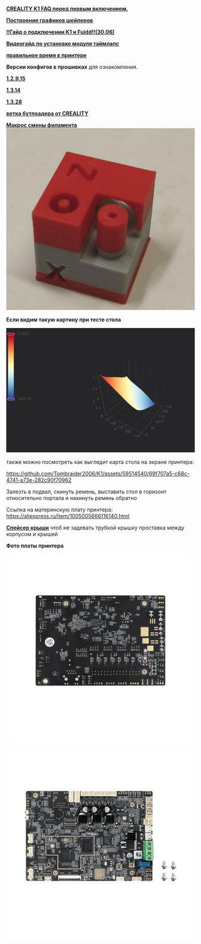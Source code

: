 [**CREALITY K1 FAQ перед первым включением.**](before_use.md)

[**Построение графиков шейперов**](shaper_craft.md)

[**‼️Гайд о подключении K1 и Fuidd‼️(30.06)**](mod_img.md)

[**Видеогайд по установке модуля таймлапс**](https://youtu.be/Bpfy8Osb2o0)


[**правильное время в принтере**](/date/readme.md)

**Версии конфигов в прошивках** для ознакомления.

[**1.2.9.15**](/version_config/1_2_9_15/)
    
[**1.3.14**](/version_config/1.3.14/)

[**1.3.28**](/version_config/1_3_28/)

[**ветка бутлоадера от CREALITY**](https://github.com/CrealityOfficial/K1_Series_Annex/releases/tag/V1.0.0)

[**Макрос смены филамента**](/filament/readme.md)
![](filament/1.jpg)

**Если видим такую картину при тесте стола**

![](table.jpg)


также можно посмотреть как выглядит карта стола на экране принтера:

https://github.com/Tombraider2006/K1/assets/59514540/69f707a5-c68c-4741-a73e-282c90f70962


Залезть в подвал, скинуть ремень, выставить стол в горизонт относительно портала и накинуть ремень обратно

Ссылка на материнскую плату принтера: https://aliexpress.ru/item/1005005666116140.html


[**Спейсер крыши**](extender.zip) чтоб не задевать трубкой крышку проставка между корпусом и крышей

**Фото платы принтера**

![](plateform.jpg)

![](plateform1.jpg)
